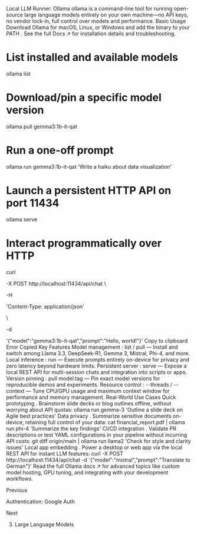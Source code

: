 Local LLM Runner: Ollama
ollama
 is a command-line tool for running open-source large language models entirely on your own machine—no API keys, no vendor lock-in, full control over models and performance.
Basic Usage
Download Ollama for macOS, Linux, or Windows
 and add the binary to your 
PATH
. See the full 
Docs ↗
 for installation details and troubleshooting.
# List installed and available models

ollama list


# Download/pin a specific model version

ollama pull gemma3:1b-it-qat


# Run a one-off prompt

ollama run gemma3:1b-it-qat 
'Write a haiku about data visualization'



# Launch a persistent HTTP API on port 11434

ollama serve


# Interact programmatically over HTTP


curl
 
-X
 POST http://localhost:11434/api/chat 
\

     
-H
 
'Content-Type: application/json'
 
\

     
-d
 
'{"model":"gemma3:1b-it-qat","prompt":"Hello, world!"}'
Copy to clipboard
Error
Copied
Key Features
Model management
: 
list
/
pull
 — Install and switch among Llama 3.3, DeepSeek-R1, Gemma 3, Mistral, Phi-4, and more.
Local inference
: 
run
 — Execute prompts entirely on-device for privacy and zero latency beyond hardware limits.
Persistent server
: 
serve
 — Expose a local REST API for multi-session chats and integration into scripts or apps.
Version pinning
: 
pull model:tag
 — Pin exact model versions for reproducible demos and experiments.
Resource control
: 
--threads
 / 
--context
 — Tune CPU/GPU usage and maximum context window for performance and memory management.
Real-World Use Cases
Quick prototyping
. Brainstorm slide decks or blog outlines offline, without worrying about API quotas: 
ollama run gemma-3 'Outline a slide deck on Agile best practices'
Data privacy
. Summarize sensitive documents on-device, retaining full control of your data: 
cat financial_report.pdf | ollama run phi-4 'Summarize the key findings'
CI/CD integration
. Validate PR descriptions or test YAML configurations in your pipeline without incurring API costs: 
git diff origin/main | ollama run llama2 'Check for style and clarity issues'
Local app embedding
. Power a desktop or web app via the local REST API for instant LLM features: 
curl -X POST http://localhost:11434/api/chat -d '{"model":"mistral","prompt":"Translate to German"}'
Read the full 
Ollama docs ↗
 for advanced topics like custom model hosting, GPU tuning, and integrating with your development workflows.














Previous




Authentication: Google Auth












Next










3. Large Language Models





